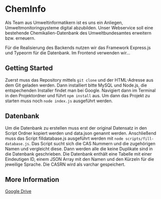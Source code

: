 # ChemInfo

Als Team aus Umweltinformatikern ist es uns ein Anliegen, Umweltmonitoringsysteme digital abzubilden.
Unser Webservice soll eine bestehende Chemikalien-Datenbank des Umweltbundesamtes erweitern bzw. erneuern.

Für die Realisierung des Backends nutzen wir das Framework Express.js und Typeorm für die Datenbank. Im Frontend verwenden wir...

## Getting Started

Zuerst muss das Repository  mittels `git clone` und der HTML-Adresse aus dem Git geladen werden.
Dann installiert bitte MySQL und Node.js, die entspechenden Installer findet man bei Google. Navigiert dann im Terminal in den Projektordner und führt `npm install` aus.
Um dann das Projekt zu starten muss noch `node index.js` ausgeführt werden.

## Datenbank

Um die Datenbank zu erstellen muss erst der original Datensatz in den Script Ordner kopiert werden und data.json genannt werden. Anschließend muss das Script filldatabase.js ausgeführt werden mit `node scripts/fill-database.js`.
Das Script sucht sich die CAS Nummern und die zugehörigen Namen und vergleicht diese. Dann werden alle die keine Duplikate sind in die Datenbank geschrieben.
Die Datenbank enthält eine Tabelle mit einer Eindeutigen ID, einem JSON Array mit den Namen und den Kürzeln für die jeweilige Sprache. Die CASRN wird als varchar gespeichert. 

## More Information 

[Google Drive](https://drive.google.com/drive/folders/136wLcla9PJiPXw-M33A4eo4nh_z7Ofpl)
